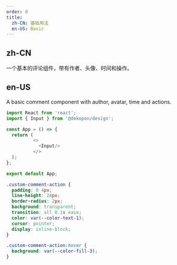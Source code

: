 ```yaml
---
order: 0
title:
  zh-CN: 基础用法
  en-US: Basic
---
```


## zh-CN

一个基本的评论组件，带有作者、头像、时间和操作。

##  en-US

A basic comment component with author, avatar, time and actions.

```js
import React from 'react';
import { Input } from '@dekopon/design';

const App = () => {
  return (
          <>
            <Input/>
          </>
  );
};

export default App;
```

```css
.custom-comment-action {
  padding: 0 4px;
  line-height: 24px;
  border-radius: 2px;
  background: transparent;
  transition: all 0.1s ease;
  color: var(--color-text-1);
  cursor: pointer;
  display: inline-block;
}

.custom-comment-action:hover {
  background: var(--color-fill-3);
}
```
